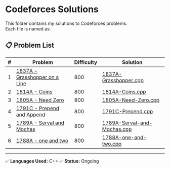 # Codeforces Solutions

This folder contains my solutions to Codeforces problems.  
Each file is named as:


## 📋 Problem List

| # | Problem | Difficulty | Solution |
|---|---------|------------|----------|
| 1 | [1837A - Grasshopper on a Line](https://codeforces.com/contest/1837/problem/A) | 800 | [1837A-Grasshopper.cpp](1837A-Grasshopper.cpp) |
| 2 | [1814A -  Coins](https://codeforces.com/contest/1814/problem/A) | 800 | [1814A-Coins.cpp](1814A-Coins.cpp) |
| 3 |[1805A - Need Zero](https://codeforces.com/problemset/problem/1805/A) |800| [1805A-Need-Zero.cpp](1805A-Need-Zero.cpp)|
| 4 | [1791C - Prepend and Append](https://codeforces.com/problemset/problem/1791/C) | 800 | [1791C-Prepend.cpp](1791C-Prepend.cpp) |
| 5  | [1789A - Serval and Mochas](https://codeforces.com/problemset/problem/1789/A) | 800 | [1789A-Serval-and-Mochas.cpp](1789A-serval-and-mochas-array.cpp) |
| 6 | [1788A - one and two](https://codeforces.com/problemset/problem/1788/A) | 800 | [1788A-one-and-two.cpp](1788A-one-and-two.cpp) |
---

✅ **Languages Used:** C++ 
✅ **Status:** Ongoing











